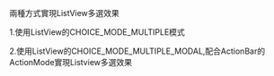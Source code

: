 兩種方式實現ListView多選效果

1.使用ListView的CHOICE_MODE_MULTIPLE模式

2.使用ListView的CHOICE_MODE_MULTIPLE_MODAL,配合ActionBar的ActionMode實現Listview多選效果